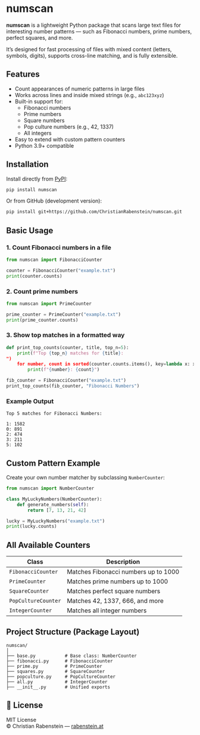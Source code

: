 # numscan

**numscan** is a lightweight Python package that scans large text files for interesting number patterns — such as Fibonacci numbers, prime numbers, perfect squares, and more.

It’s designed for fast processing of files with mixed content (letters, symbols, digits), supports cross-line matching, and is fully extensible.

## Features

- Count appearances of numeric patterns in large files
- Works across lines and inside mixed strings (e.g., `abc123xyz`)
- Built-in support for:
  - Fibonacci numbers
  - Prime numbers
  - Square numbers
  - Pop culture numbers (e.g., 42, 1337)
  - All integers
- Easy to extend with custom pattern counters
- Python 3.9+ compatible

## Installation

Install directly from [PyPI](https://pypi.org/project/numscan/):

```bash
pip install numscan
```

Or from GitHub (development version):

```bash
pip install git+https://github.com/ChristianRabenstein/numscan.git
```

## Basic Usage

### 1. Count Fibonacci numbers in a file

```python
from numscan import FibonacciCounter

counter = FibonacciCounter("example.txt")
print(counter.counts)
```

### 2. Count prime numbers

```python
from numscan import PrimeCounter

prime_counter = PrimeCounter("example.txt")
print(prime_counter.counts)
```

### 3. Show top matches in a formatted way

```python
def print_top_counts(counter, title, top_n=5):
    print(f"Top {top_n} matches for {title}:
")
    for number, count in sorted(counter.counts.items(), key=lambda x: x[1], reverse=True)[:top_n]:
        print(f"{number}: {count}")

fib_counter = FibonacciCounter("example.txt")
print_top_counts(fib_counter, "Fibonacci Numbers")
```

### Example Output

```
Top 5 matches for Fibonacci Numbers:

1: 1582
0: 891
2: 474
3: 211
5: 102
```

## Custom Pattern Example

Create your own number matcher by subclassing `NumberCounter`:

```python
from numscan import NumberCounter

class MyLuckyNumbers(NumberCounter):
    def generate_numbers(self):
        return [7, 13, 21, 42]

lucky = MyLuckyNumbers("example.txt")
print(lucky.counts)
```

## All Available Counters

| Class              | Description                         |
|-------------------|-------------------------------------|
| `FibonacciCounter` | Matches Fibonacci numbers up to 1000 |
| `PrimeCounter`     | Matches prime numbers up to 1000     |
| `SquareCounter`    | Matches perfect square numbers       |
| `PopCultureCounter`| Matches 42, 1337, 666, and more      |
| `IntegerCounter`   | Matches all integer numbers          |

## Project Structure (Package Layout)

```
numscan/
│
├── base.py           # Base class: NumberCounter
├── fibonacci.py      # FibonacciCounter
├── prime.py          # PrimeCounter
├── squares.py        # SquareCounter
├── popculture.py     # PopCultureCounter
├── all.py            # IntegerCounter
├── __init__.py       # Unified exports
```

## 🧾 License

MIT License  
© Christian Rabenstein — [rabenstein.at](https://rabenstein.at)
